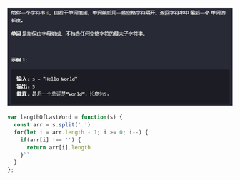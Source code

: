 ![Alt text](../img/58.%E6%9C%80%E5%90%8E%E4%B8%80%E4%B8%AA%E5%8D%95%E8%AF%8D%E7%9A%84%E9%95%BF%E5%BA%A6.png)

```js
var lengthOfLastWord = function(s) {
  const arr = s.split(' ')
  for(let i = arr.length - 1; i >= 0; i--) {
    if(arr[i] !== '') {
      return arr[i].length
    }``
  }
};
```